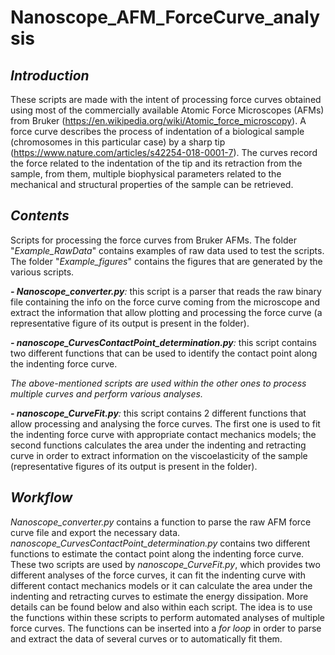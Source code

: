 # Nanoscope_AFM_ForceCurve_analysis


## _Introduction_ 
These scripts are made with the intent of processing force curves obtained using most of the commercially available Atomic Force Microscopes (AFMs) from Bruker (https://en.wikipedia.org/wiki/Atomic_force_microscopy). A force curve describes the process of indentation of a biological sample (chromosomes in this particular case) by a sharp tip (https://www.nature.com/articles/s42254-018-0001-7). The curves record the force related to the indentation of the tip and its retraction from the sample, from them, multiple biophysical parameters related to the mechanical and structural properties of the sample can be retrieved.

## _Contents_

Scripts for processing the force curves from Bruker AFMs. The folder "_Example_RawData_" contains examples of raw data used to test the scripts. The folder "_Example_figures_" contains the figures that are generated by the various scripts.

_**- Nanoscope_converter.py**:_ this script is a parser that reads the raw binary file containing the info on the force curve coming from the microscope and extract the information that allow plotting and processing the force curve (a representative figure of its output is present in the folder).

_**- nanoscope_CurvesContactPoint_determination.py**:_ this script contains two different functions that can be used to identify the contact point along the indenting force curve.

_The above-mentioned scripts are used within the other ones to process multiple curves and perform various analyses._

_**- nanoscope_CurveFit.py**:_ this script contains 2 different functions that allow processing and analysing the force curves. The first one is used to fit the indenting force curve with appropriate contact mechanics models; the second functions calculates the area under the indenting and retracting curve in order to extract information on the viscoelasticity of the sample (representative figures of its output is present in the folder).

## _Workflow_

_Nanoscope_converter.py_ contains a function to parse the raw AFM force curve file and export the necessary data. _nanoscope_CurvesContactPoint_determination.py_ contains two different functions to estimate the contact point along the indenting force curve. These two scripts are used by _nanoscope_CurveFit.py_, which provides two different analyses of the force curves, it can fit the indenting curve with different contact mechanics models or it can calculate the area under the indenting and retracting curves to estimate the energy dissipation. More details can be found below and also within each script.
The idea is to use the functions within these scripts to perform automated analyses of multiple force curves. The functions can be inserted into a _for loop_ in order to parse and extract the data of several curves or to automatically fit them.
